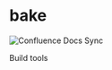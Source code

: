 <!-- Space: DT -->
<!-- Title: Bake - Build tools -->
<!-- Parent: Engineering -->
<!-- Parent: Tools -->

# bake

![Confluence Docs Sync](https://github.com/taxibeat/bake/workflows/Confluence%20Docs%20Sync/badge.svg)

Build tools
